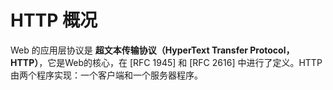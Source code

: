 # HTTP 概况

Web 的应用层协议是 **超文本传输协议（HyperText Transfer Protocol，HTTP）**，它是Web的核心，在 [RFC 1945] 和 [RFC 2616] 中进行了定义。HTTP由两个程序实现：一个客户端和一个服务器程序。